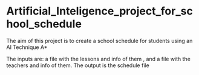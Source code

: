 # Artificial_Inteligence_project_for_school_schedule

The aim of this project is to create a school schedule for students using an AI Technique A*

The inputs are:
a file with the lessons and info of them ,
and a file with the teachers and info of them.
The output is the schedule file
